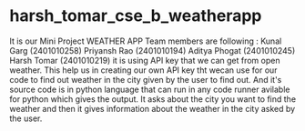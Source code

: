 # harsh_tomar_cse_b_weatherapp
It is our Mini Project 
WEATHER APP 
Team members are following :
Kunal Garg  (2401010258)
Priyansh Rao  (2401010194)
Aditya Phogat  (2401010245)
Harsh Tomar   (2401010219)
it is using API key that we can get from open weather. This help us in creating our own API key tht wecan use for our code to find out weather in the city given by the user to find out. And it's source code is in python language that can run in any code runner avilable for python which gives the output. It asks about the city you want to find the weather and then it gives information about the weather in the city asked by the user.
